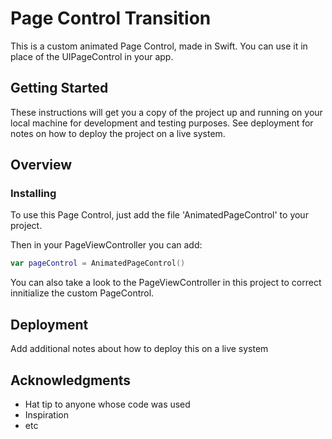 # Page Control Transition

This is a custom animated Page Control, made in Swift. You can use it in place of the UIPageControl in your app.

## Getting Started

These instructions will get you a copy of the project up and running on your local machine for development and testing purposes. See deployment for notes on how to deploy the project on a live system.

## Overview

<!--- <img src="Images/demo.gif" width="600" height="450"> -->


### Installing

To use this Page Control, just add the file 'AnimatedPageControl' to your project.

Then in your PageViewController you can add:

``` swift
var pageControl = AnimatedPageControl()
```

You can also take a look to the PageViewController in this project to correct innitialize the custom PageControl.


## Deployment

Add additional notes about how to deploy this on a live system

## Acknowledgments

* Hat tip to anyone whose code was used
* Inspiration
* etc


